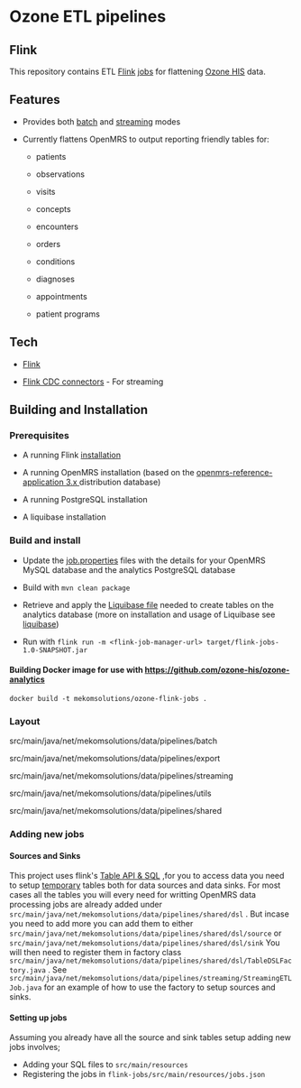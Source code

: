 
# Ozone ETL pipelines

## Flink

  

This repository contains ETL [Flink](hhttps://ci.apache.org/projects/flink/flink-docs-master/) [jobs](https://ci.apache.org/projects/flink/flink-docs-master/docs/internals/job_scheduling/#:~:text=A%20Flink%20job%20is%20first,it%20cancels%20all%20running%20tasks) for flattening [Ozone HIS](https://github.com/ozone-his) data.

## Features

  

- Provides both [batch]() and [streaming]() modes

- Currently flattens OpenMRS to output reporting friendly tables for:

  - patients

  - observations

  - visits

  - concepts

  - encounters

  - orders

  - conditions

  - diagnoses

  - appointments

  - patient programs



## Tech

- [Flink](hhttps://ci.apache.org/projects/flink/flink-docs-master/)

- [Flink CDC connectors](https://github.com/ververica/flink-cdc-connectors) - For streaming

  

## Building and Installation

  

### Prerequisites

- A running Flink [installation](https://ci.apache.org/projects/flink/flink-docs-release-1.13/docs/try-flink/local_installation/)

- A running OpenMRS installation (based on the [openmrs-reference-application 3.x ](https://github.com/openmrs/openmrs-distro-referenceapplication/tree/3.x) distribution database)

- A running PostgreSQL installation

- A liquibase installation

  

### Build and install

- Update the [job.properties](./job.properties) files with the details for your OpenMRS MySQL database and the analytics PostgreSQL database

- Build with `mvn clean package`

- Retrieve and apply the [Liquibase file](https://github.com/ozone-his/ozonepro-docker/tree/master/flink/liquidbase) needed to create tables on the analytics database (more on installation and usage of Liquibase see [liquibase](https://www.liquibase.org/get-started/quickstart))

- Run with `flink run -m <flink-job-manager-url> target/flink-jobs-1.0-SNAPSHOT.jar`

#### Building Docker image  for use with https://github.com/ozone-his/ozone-analytics

`docker build -t mekomsolutions/ozone-flink-jobs .`

### Layout

src/main/java/net/mekomsolutions/data/pipelines/batch

src/main/java/net/mekomsolutions/data/pipelines/export

src/main/java/net/mekomsolutions/data/pipelines/streaming

src/main/java/net/mekomsolutions/data/pipelines/utils

src/main/java/net/mekomsolutions/data/pipelines/shared

  

### Adding new jobs
#### Sources and Sinks
This project uses flink's [Table API & SQL](https://nightlies.apache.org/flink/flink-docs-release-1.15/docs/dev/table/overview/) ,for you to access data you need to setup [temporary](https://nightlies.apache.org/flink/flink-docs-release-1.15/docs/dev/table/sql/create/) tables both for data sources and data sinks. For most cases all the tables you will every need for writting OpenMRS data processing jobs are already added under `src/main/java/net/mekomsolutions/data/pipelines/shared/dsl` . But incase you need to add more you can add them to either `src/main/java/net/mekomsolutions/data/pipelines/shared/dsl/source` or  `src/main/java/net/mekomsolutions/data/pipelines/shared/dsl/sink`   You will then need to register them in factory class `src/main/java/net/mekomsolutions/data/pipelines/shared/dsl/TableDSLFactory.java` . See `src/main/java/net/mekomsolutions/data/pipelines/streaming/StreamingETLJob.java` for an example of how to use the factory to setup sources and sinks. 

#### Setting up jobs
Assuming you already have all the source and sink tables setup adding new jobs involves;

 - Adding your SQL files to `src/main/resources`
 - Registering the jobs in `flink-jobs/src/main/resources/jobs.json`
